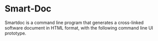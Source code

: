 # Smart-Doc
Smartdoc is a command line program that generates a cross-linked software document in HTML format, with the following command line UI prototype.
